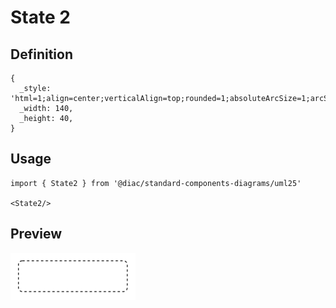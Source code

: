 # State 2

## Definition

```
{
  _style: 'html=1;align=center;verticalAlign=top;rounded=1;absoluteArcSize=1;arcSize=10;dashed=1;whiteSpace=wrap;',
  _width: 140,
  _height: 40,
}
```

## Usage

```
import { State2 } from '@diac/standard-components-diagrams/uml25'

<State2/>
```

## Preview

<img src="./state-2.png" width="200"/>
